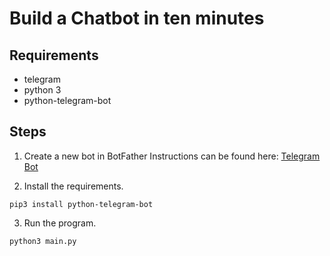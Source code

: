 # Build a Chatbot in ten minutes

## Requirements
* telegram 
* python 3
* python-telegram-bot


## Steps
1. Create a new bot in BotFather
Instructions can be found here: [Telegram Bot](https://medium.com/free-code-camp/learn-to-build-your-first-bot-in-telegram-with-python-4c99526765e4)

3. Install the requirements.

```pip3 install python-telegram-bot```

3. Run the program.

```python3 main.py```
